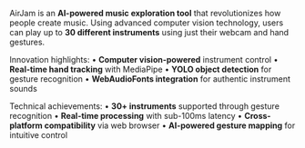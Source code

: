 AirJam is an **AI-powered music exploration tool** that revolutionizes how people create music. Using advanced computer vision technology, users can play up to **30 different instruments** using just their webcam and hand gestures.

Innovation highlights:
• **Computer vision-powered** instrument control
• **Real-time hand tracking** with MediaPipe
• **YOLO object detection** for gesture recognition
• **WebAudioFonts integration** for authentic instrument sounds

Technical achievements:
• **30+ instruments** supported through gesture recognition
• **Real-time processing** with sub-100ms latency
• **Cross-platform compatibility** via web browser
• **AI-powered gesture mapping** for intuitive control
